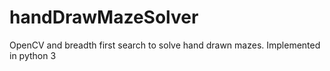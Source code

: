 # handDrawMazeSolver
OpenCV and breadth first search to solve hand drawn mazes.  Implemented in python 3
